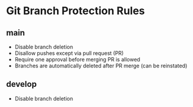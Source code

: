 # Git Branch Protection Rules 

## main

- Disable branch deletion
- Disallow pushes except via pull request (PR)
- Require one approval before merging PR is allowed
- Branches are automatically deleted after PR merge (can be reinstated) 

## develop 

- Disable branch deletion
